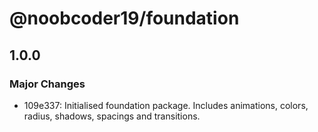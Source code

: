 # @noobcoder19/foundation

## 1.0.0

### Major Changes

- 109e337: Initialised foundation package. Includes animations, colors, radius, shadows, spacings and transitions.

